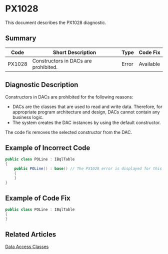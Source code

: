 # PX1028
This document describes the PX1028 diagnostic.

## Summary

| Code   | Short Description                    | Type  | Code Fix  | 
| ------ | ------------------------------------ | ----- | --------- | 
| PX1028 | Constructors in DACs are prohibited. | Error | Available |

## Diagnostic Description
Constructors in DACs are prohibited for the following reasons: 
 - DACs are the classes that are used to read and write data. Therefore, for appropriate program architecture and design, DACs cannot contain any business logic. 
 - The system creates the DAC instances by using the default constructor.

The code fix removes the selected constructor from the DAC.

## Example of Incorrect Code

```C#
public class POLine : IBqlTable
{
    public POLine() : base() // The PX1028 error is displayed for this line.
    {
    }
}
```

## Example of Code Fix

```C#
public class POLine : IBqlTable
{
}
```

## Related Articles

[Data Access Classes](https://help.acumatica.com/Help?ScreenId=ShowWiki&pageid=3f6ee8e9-b29e-4dab-b4f8-4406c3ef101d)